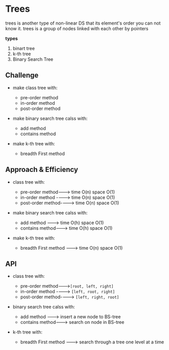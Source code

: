 # Trees

trees is another type of non-linear DS that its element's order you can not know it. trees is a group of nodes linked with each other by pointers

**types**
1. binart tree
2. k-th tree
3. Binary Search Tree


## Challenge

- make class tree with: 
    - pre-order method
    - in-order method 
    - post-order method

- make binary search tree calss with: 
    - add method
    - contains method

- make k-th tree with: 
    - breadth First method

## Approach & Efficiency

- class tree with: 
    - pre-order method---> time O(n)  space O(1)
    - in-order method ----> time O(n)  space O(1)
    - post-order method----> time O(n)  space O(1)

- make binary search tree calss with: 
    - add method ---> time O(h)  space O(1)
    - contains method---> time O(h)  space O(1)

- make k-th tree with: 
    - breadth First method ---> time O(n)  space O(1)

## API

- class tree with: 
    - pre-order method--->`[root, left, right]`
    - in-order method ----> `[left, root, right]`
    - post-order method----> `[left, right, root]`

- binary search tree calss with: 
    - add method ---> insert a new node to BS-tree
    - contains method---> search on node in BS-tree

- k-th tree with: 
    - breadth First method ---> search through a tree one level at a time 